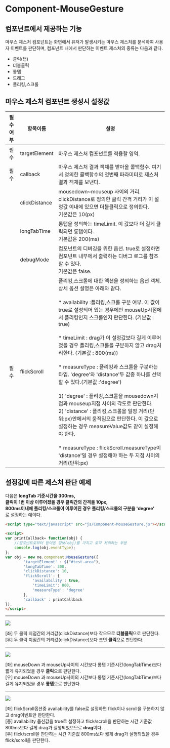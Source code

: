 Component-MouseGesture
=================

컴포넌트에서 제공하는 기능 
-----------

 마우스 제스처 컴포넌트는 화면에서 유저가 발생시키는 마우스 제스처를 분석하여 사용자 이벤트를 판단하며, 컴포넌트 내에서 판단하는 이벤트 제스처의 종류는 다음과 같다.
 * 클릭(탭)
 * 더블클릭
 * 롱탭
 * 드래그
 * 플리킹,스크롤 

마우스 제스처 컴포넌트 생성시 설정값
--------
| 필수여부 | 항목이름          |설명|
| :-----------: | ----------- |----------- |
| 필수  | targetElement |마우스 제스처 컴포넌트를 적용할 영역.| 
| 필수  | callback     |마우스 제스처 결과 객체를 받아올 콜백함수. 여기서 정의한 콜백함수의 첫번째 파라미터로 제스처 결과 객체를 보낸다.| 
| | clickDistance | mousedown~mouseup 사이의 거리. clickDistance로 정의한 클릭 간격 거리가 이 설정값 이내에 있으면 더블클릭으로 정의한다. <br>기본값은 10(px)| 
| | longTabTime | 롱탭을 정의하는 timeLimit. 이 값보다 더 길게 클릭되면 롱탭이다. <br>기본값은 200(ms) | 
| | debugMode | 컴포넌트의 디버깅을 위한 옵션. true로 설정하면 컴포넌트 내부에서 출력하는 디버그 로그를 참조할 수 있다. <br> 기본값은 false. | 
| 필수 | flickScroll| 플리킹,스크롤에 대한 액션을 정의하는 옵션 객체. 상세 옵션 설명은 아래와 같다. <br><br> * availability :플리킹,스크롤 구분 여부. 이 값이 true로 설정되어 있는 경우에만 mouseUp시점에서 플리킹인지 스크롤인지 판단한다. (기본값 : true) <br><br> * timeLimit : drag가 이 설정값보다 길게 이루어졌을 경우 플리킹,스크롤을 구분하지 않고 drag처리한다. (기본값 : 800(ms)) <br><br> * measureType : 플리킹과 스크롤을 구분하는 타입. 'degree'와 'distance'두 값중 하나를 선택할 수 있다.(기본값 :'degree')<br><br> 1) 'degree' : 플리킹,스크롤을 mousedown지점과 mouseup지점 사이의 각도로 판단한다. <br> 2) 'distance' : 플리킹,스크롤을 일정 거리(단위:px)안에서의 움직임으로 판단한다. 이 값으로 설정하는 경우 measureValue값도 같이 설정해야 한다. <br><br>  * measureType : flickScroll.measureType이 'distance'일 경우 설정해야 하는 두 지점 사이의 거리(단위:px)|


설정값에 따른 제스처 판단 예제 
--------
다음은
**longTab 기준시간을 300ms,  <br>
클릭이 1번 이상 이루어졌을 경우 클릭간의 간격을 10px,  <br>
800ms이내에 플리킹/스크롤이 이루어진 경우 플리킹/스크롤의 구분을 'degree'** <br>
로 설정하는 예이다.
```html
<script type="text/javascript" src="js/Component-MouseGesture.js"></script>
 
<script>
var printCallback= function(obj) {
    //컴포넌트로부터 받아온 정보(obj)를 가지고 로직 처리하는 부분
    console.log(obj.eventType);  
};
var obj = new ne.component.MouseGesture({
        'targetElement' : $("#test-area"),
        'longTabTime': 300,           
        'clickDistance': 10,
        'flickScroll': {
            'availability': true,      
            'timeLimit': 800,
            'measureType': 'degree'
        },
        'callback' : printCallback
});
</script>
```
----------
![](http://wiki.nhnent.com/download/attachments/241949461/g2.png?version=1&modificationDate=1410402386000)

[좌] 두 클릭 지점간의 거리값(clickDistance)보다 작으므로 **더블클릭**으로 판단한다. <br>
[우] 두 클릭 지점간의 거리값(clickDistance)보다 크면 **클릭**으로 판단한다.<br>

----------
![](http://wiki.nhnent.com/download/attachments/241949461/g2.png?version=1&modificationDate=1410402386000)

[좌] mouseDown 과 mouseUp사이의 시간보다 롱탭 기준시간(longTabTime)보다 짧게 유지되었을 경우 **클릭**으로 판단한다. <br>
[우] mouseDown 과 mouseUp사이의 시간보다 롱탭 기준시간(longTabTime)보다 길게 유지되었을 경우 **롱탭**으로 판단한다. <br>

----------
![](http://wiki.nhnent.com/download/attachments/241949461/g3.png?version=1&modificationDate=1410402386000)

[좌] flickScroll옵션중 availability를 false로 설정하면 flick이나 scroll을 구분하지 않고 drag이벤트만 판단한다. <br>
[중] availability 옵션값을 true로 설정하고 flick/scroll을 판단하는 시간 기준값 800ms보다 길게 drag가 실행되었으므로 **drag**이다. <br>
[우] flick/scroll을 판단하는 시간 기준값 800ms보다 짧게 drag가 실행되었을 경우 flick/scroll을 판단한다. <br>

